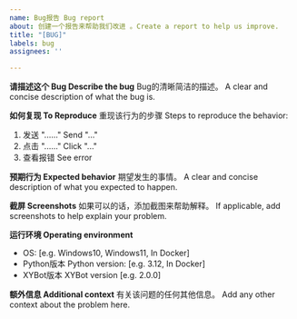 ```yaml
---
name: Bug报告 Bug report
about: 创建一个报告来帮助我们改进 。Create a report to help us improve.
title: "[BUG]"
labels: bug
assignees: ''

---
```


**请描述这个 Bug Describe the bug**
Bug的清晰简洁的描述。
A clear and concise description of what the bug is.

**如何复现 To Reproduce**
重现该行为的步骤 Steps to reproduce the behavior:
1. 发送 "......" Send "..."
2. 点击 "......" Click "..."
3. 查看报错 See error

**预期行为 Expected behavior**
期望发生的事情。
A clear and concise description of what you expected to happen.

**截屏 Screenshots**
如果可以的话，添加截图来帮助解释。
If applicable, add screenshots to help explain your problem.

**运行环境 Operating environment**
 - OS: [e.g. Windows10, Windows11, In Docker]
 - Python版本 Python version: [e.g. 3.12, In Docker]
 - XYBot版本 XYBot version [e.g. 2.0.0]

**额外信息 Additional context**
有关该问题的任何其他信息。
Add any other context about the problem here.

